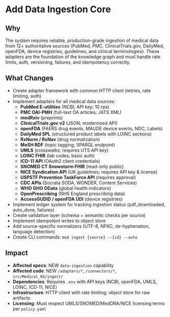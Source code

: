 # Add Data Ingestion Core

## Why

The system requires reliable, production-grade ingestion of medical data from 12+ authoritative sources (PubMed, PMC, ClinicalTrials.gov, DailyMed, openFDA, device registries, guidelines, and clinical terminologies). These adapters are the foundation of the knowledge graph and must handle rate limits, auth, versioning, failures, and idempotency correctly.

## What Changes

- Create adapter framework with common HTTP client (retries, rate limiting, auth)
- Implement adapters for all medical data sources:
  - **PubMed E-utilities** (NCBI; API key; 10 rps)
  - **PMC OAI-PMH** (full-text OA articles; JATS XML)
  - **medRxiv** (preprints)
  - **ClinicalTrials.gov v2** (JSON; modernized API)
  - **openFDA** (FAERS drug events, MAUDE device events, NDC, Labels)
  - **DailyMed SPL** (structured product labels with LOINC sections)
  - **RxNorm / RxNav** (drug normalization)
  - **MeSH RDF** (topic tagging; SPARQL endpoint)
  - **UMLS** (crosswalks; requires UTS API key)
  - **LOINC FHIR** (lab codes; basic auth)
  - **ICD-11 API** (OAuth2 client credentials)
  - **SNOMED CT Snowstorm FHIR** (read-only public)
  - **NICE Syndication API** (UK guidelines; requires API key & license)
  - **USPSTF Prevention TaskForce API** (requires approval)
  - **CDC APIs** (Socrata SODA, WONDER, Content Services)
  - **WHO GHO OData** (global health indicators)
  - **OpenPrescribing** (NHS England prescribing data)
  - **AccessGUDID / openFDA UDI** (device registries)
- Implement ledger system for tracking ingestion status (pdf_downloaded, auto_done, failures)
- Create validation layer (schema + semantic checks per source)
- Implement idempotent writes to object store
- Add source-specific normalizers (UTF-8, NFKC, de-hyphenation, language detection)
- Create CLI commands: `med ingest {source} --{id} --auto`

## Impact

- **Affected specs**: NEW `data-ingestion` capability
- **Affected code**: NEW `/adapters/*`, `/connectors/*`, `src/Medical_KG/ingest/`
- **Dependencies**: Requires `.env` with API keys (NCBI, openFDA, UMLS, LOINC, ICD-11, NICE)
- **Infrastructure**: HTTP client with rate limiting; object store for raw artifacts
- **Licensing**: Must respect UMLS/SNOMED/MedDRA/NICE licensing terms per `policy.yaml`
